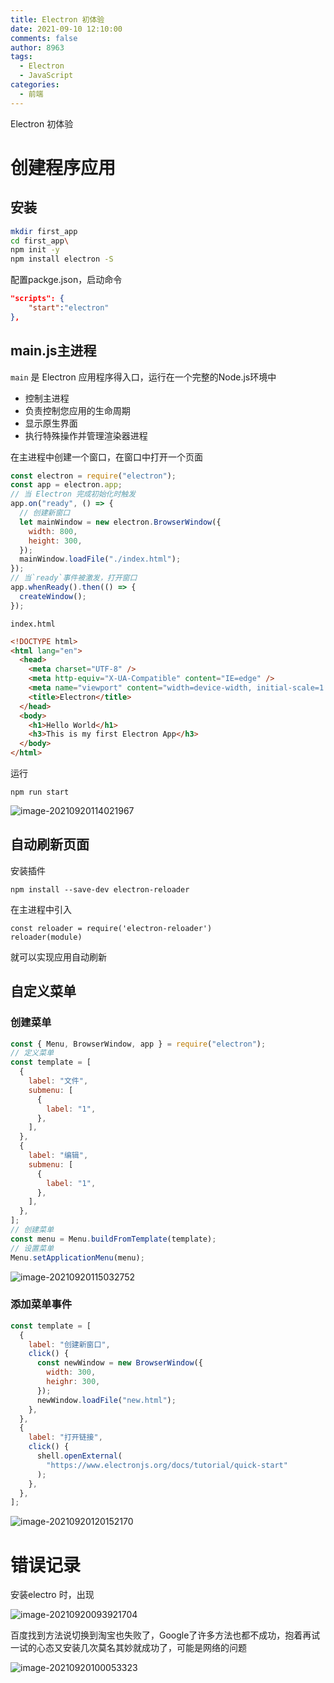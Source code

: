 ```yaml
---
title: Electron 初体验
date: 2021-09-10 12:10:00
comments: false
author: 8963
tags:
  - Electron
  - JavaScript
categories:
  - 前端
---
```


Electron 初体验

<!-- more -->

# 创建程序应用

## 安装

```bash
mkdir first_app
cd first_app\
npm init -y
npm install electron -S
```

配置packge.json，启动命令

```json
"scripts": {
	"start":"electron"
},
```

## main.js主进程

`main` 是 Electron 应用程序得入口，运行在一个完整的Node.js环境中

- 控制主进程
- 负责控制您应用的生命周期
- 显示原生界面
- 执行特殊操作并管理渲染器进程

在主进程中创建一个窗口，在窗口中打开一个页面

```javascript
const electron = require("electron");
const app = electron.app;
// 当 Electron 完成初始化时触发
app.on("ready", () => {
  // 创建新窗口
  let mainWindow = new electron.BrowserWindow({
    width: 800,
    height: 300,
  });
  mainWindow.loadFile("./index.html");
});
// 当`ready`事件被激发，打开窗口
app.whenReady().then(() => {
  createWindow();
});
```

`index.html`

```html
<!DOCTYPE html>
<html lang="en">
  <head>
    <meta charset="UTF-8" />
    <meta http-equiv="X-UA-Compatible" content="IE=edge" />
    <meta name="viewport" content="width=device-width, initial-scale=1.0" />
    <title>Electron</title>
  </head>
  <body>
    <h1>Hello World</h1>
    <h3>This is my first Electron App</h3>
  </body>
</html>
```

运行

```
npm run start
```

![image-20210920114021967](https://cdn.jsdelivr.net/gh/K8963/cloudimg@master/blog/image-20210920114021967.png)

## 自动刷新页面

安装插件

```
npm install --save-dev electron-reloader
```

在主进程中引入

```
const reloader = require('electron-reloader')
reloader(module)
```

就可以实现应用自动刷新

## 自定义菜单

### 创建菜单

```javascript
const { Menu, BrowserWindow, app } = require("electron");
// 定义菜单
const template = [
  {
    label: "文件",
    submenu: [
      {
        label: "1",
      },
    ],
  },
  {
    label: "编辑",
    submenu: [
      {
        label: "1",
      },
    ],
  },
];
// 创建菜单
const menu = Menu.buildFromTemplate(template);
// 设置菜单
Menu.setApplicationMenu(menu);
```

![image-20210920115032752](https://cdn.jsdelivr.net/gh/K8963/cloudimg@master/blog/image-20210920115032752.png)

### 添加菜单事件

```javascript
const template = [
  {
    label: "创建新窗口",
    click() {
      const newWindow = new BrowserWindow({
        width: 300,
        heighr: 300,
      });
      newWindow.loadFile("new.html");
    },
  },
  {
    label: "打开链接",
    click() {
      shell.openExternal(
        "https://www.electronjs.org/docs/tutorial/quick-start"
      );
    },
  },
];
```



![image-20210920120152170](https://cdn.jsdelivr.net/gh/K8963/cloudimg@master/blog/image-20210920120152170.png)



# 错误记录

安装electro 时，出现

![image-20210920093921704](https://cdn.jsdelivr.net/gh/K8963/cloudimg@master/blog/image-20210920093921704.png)

百度找到方法说切换到淘宝也失败了，Google了许多方法也都不成功，抱着再试一试的心态又安装几次莫名其妙就成功了，可能是网络的问题

![image-20210920100053323](https://cdn.jsdelivr.net/gh/K8963/cloudimg@master/blog/image-20210920100053323.png)



